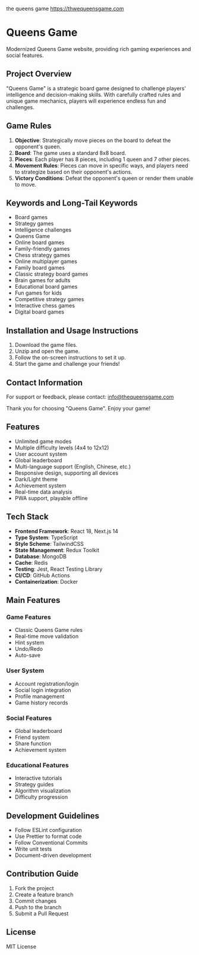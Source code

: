 
the queens game
https://thwequeensgame.com

# Queens Game

Modernized Queens Game website, providing rich gaming experiences and social features.

## Project Overview
"Queens Game" is a strategic board game designed to challenge players' intelligence and decision-making skills. With carefully crafted rules and unique game mechanics, players will experience endless fun and challenges.

## Game Rules
1. **Objective**: Strategically move pieces on the board to defeat the opponent's queen.
2. **Board**: The game uses a standard 8x8 board.
3. **Pieces**: Each player has 8 pieces, including 1 queen and 7 other pieces.
4. **Movement Rules**: Pieces can move in specific ways, and players need to strategize based on their opponent's actions.
5. **Victory Conditions**: Defeat the opponent's queen or render them unable to move.

## Keywords and Long-Tail Keywords
- Board games
- Strategy games
- Intelligence challenges
- Queens Game
- Online board games
- Family-friendly games
- Chess strategy games
- Online multiplayer games
- Family board games
- Classic strategy board games
- Brain games for adults
- Educational board games
- Fun games for kids
- Competitive strategy games
- Interactive chess games
- Digital board games

## Installation and Usage Instructions
1. Download the game files.
2. Unzip and open the game.
3. Follow the on-screen instructions to set it up.
4. Start the game and challenge your friends!

## Contact Information
For support or feedback, please contact: [info@thequeensgame.com](mailto:info@thequeensgame.com) 

Thank you for choosing "Queens Game". Enjoy your game!

## Features

- Unlimited game modes
- Multiple difficulty levels (4x4 to 12x12)
- User account system
- Global leaderboard
- Multi-language support (English, Chinese, etc.)
- Responsive design, supporting all devices
- Dark/Light theme
- Achievement system
- Real-time data analysis
- PWA support, playable offline

## Tech Stack

- **Frontend Framework**: React 18, Next.js 14
- **Type System**: TypeScript
- **Style Scheme**: TailwindCSS
- **State Management**: Redux Toolkit
- **Database**: MongoDB
- **Cache**: Redis
- **Testing**: Jest, React Testing Library
- **CI/CD**: GitHub Actions
- **Containerization**: Docker


## Main Features

### Game Features
- Classic Queens Game rules
- Real-time move validation
- Hint system
- Undo/Redo
- Auto-save

### User System
- Account registration/login
- Social login integration
- Profile management
- Game history records

### Social Features
- Global leaderboard
- Friend system
- Share function
- Achievement system

### Educational Features
- Interactive tutorials
- Strategy guides
- Algorithm visualization
- Difficulty progression

## Development Guidelines

- Follow ESLint configuration
- Use Prettier to format code
- Follow Conventional Commits
- Write unit tests
- Document-driven development

## Contribution Guide

1. Fork the project
2. Create a feature branch
3. Commit changes
4. Push to the branch
5. Submit a Pull Request

## License

MIT License
